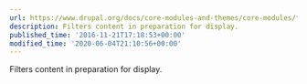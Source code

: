```yaml
---
url: https://www.drupal.org/docs/core-modules-and-themes/core-modules/filter-module
description: Filters content in preparation for display.
published_time: '2016-11-21T17:18:53+00:00'
modified_time: '2020-06-04T21:10:56+00:00'
---
```

Filters content in preparation for display.